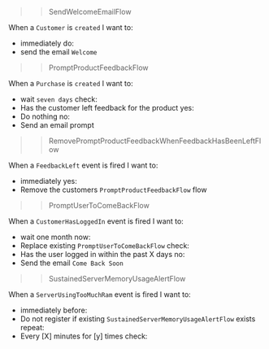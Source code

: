 >> SendWelcomeEmailFlow

When a `Customer` is `created`
I want to:
  - immediately
do:
  - send the email `Welcome`
  
>> PromptProductFeedbackFlow

When a `Purchase` is `created`
I want to:
  - wait `seven days`
check:
  - Has the customer left feedback for the product
yes:
  - Do nothing
no:
  - Send an email prompt
  
>> RemovePromptProductFeedbackWhenFeedbackHasBeenLeftFlow

When a `FeedbackLeft` event is fired
I want to:
  - immediately
yes:
  - Remove the customers `PromptProductFeedbackFlow` flow

>> PromptUserToComeBackFlow

When a `CustomerHasLoggedIn` event is fired
I want to:
  - wait one month
now:
  - Replace existing `PromptUserToComeBackFlow`
check:
  - Has the user logged in within the past X days
no:
  - Send the email `Come Back Soon`
  
>> SustainedServerMemoryUsageAlertFlow

When a `ServerUsingTooMuchRam` event is fired
I want to:
  - immediately
before:
  - Do not register if existing `SustainedServerMemoryUsageAlertFlow` exists
repeat:
  - Every [X] minutes for [y] times
check:
  
